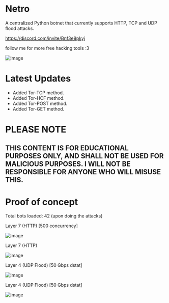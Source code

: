 # Netro
A centralized Python botnet that currently supports HTTP, TCP and UDP flood attacks.

https://discord.com/invite/Bnf3e8pkyj

follow me for more free hacking tools :3

![image](https://github.com/user-attachments/assets/3a73bcea-811f-48ee-ad1f-06527944ebf9)

# Latest Updates
- Added Tor-TCP method.
- Added Tor-HCF method.
- Added Tor-POST method.
- Added Tor-GET method.

# PLEASE NOTE
## THIS CONTENT IS FOR EDUCATIONAL PURPOSES ONLY, AND SHALL NOT BE USED FOR MALICIOUS PURPOSES. I WILL NOT BE RESPONSIBLE FOR ANYONE WHO WILL MISUSE THIS.


# Proof of concept
Total bots loaded: 42 (upon doing the attacks)

Layer 7 (HTTP) [500 concurrency]

![image](https://github.com/user-attachments/assets/9963c7a2-c57a-4d19-bed7-af1c610de81c)

Layer 7 (HTTP)

![image](https://github.com/user-attachments/assets/c8e88017-3b4a-4816-b770-6989cd2696eb)

Layer 4 (UDP Flood) [50 Gbps dstat]

![image](https://github.com/user-attachments/assets/dcfd54b2-ba9f-418e-8a79-bfaac592ee3a)

Layer 4 (UDP Flood) [50 Gbps dstat]

![image](https://github.com/user-attachments/assets/103b81b7-c75b-4378-ae57-a68208a8cf0a)
